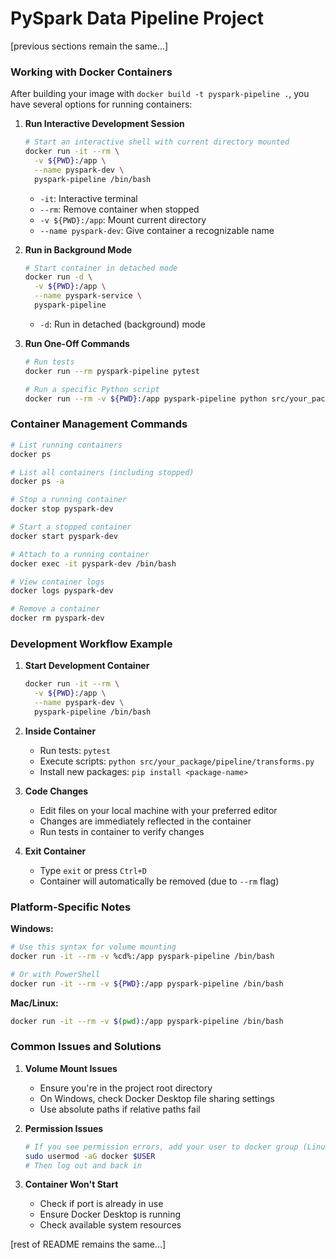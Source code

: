 # PySpark Data Pipeline Project

[previous sections remain the same...]

### Working with Docker Containers

After building your image with `docker build -t pyspark-pipeline .`, you have several options for running containers:

1. **Run Interactive Development Session**
   ```bash
   # Start an interactive shell with current directory mounted
   docker run -it --rm \
     -v ${PWD}:/app \
     --name pyspark-dev \
     pyspark-pipeline /bin/bash
   ```
   - `-it`: Interactive terminal
   - `--rm`: Remove container when stopped
   - `-v ${PWD}:/app`: Mount current directory
   - `--name pyspark-dev`: Give container a recognizable name

2. **Run in Background Mode**
   ```bash
   # Start container in detached mode
   docker run -d \
     -v ${PWD}:/app \
     --name pyspark-service \
     pyspark-pipeline
   ```
   - `-d`: Run in detached (background) mode

3. **Run One-Off Commands**
   ```bash
   # Run tests
   docker run --rm pyspark-pipeline pytest

   # Run a specific Python script
   docker run --rm -v ${PWD}:/app pyspark-pipeline python src/your_package/pipeline/transforms.py
   ```

### Container Management Commands

```bash
# List running containers
docker ps

# List all containers (including stopped)
docker ps -a

# Stop a running container
docker stop pyspark-dev

# Start a stopped container
docker start pyspark-dev

# Attach to a running container
docker exec -it pyspark-dev /bin/bash

# View container logs
docker logs pyspark-dev

# Remove a container
docker rm pyspark-dev
```

### Development Workflow Example

1. **Start Development Container**
   ```bash
   docker run -it --rm \
     -v ${PWD}:/app \
     --name pyspark-dev \
     pyspark-pipeline /bin/bash
   ```

2. **Inside Container**
   - Run tests: `pytest`
   - Execute scripts: `python src/your_package/pipeline/transforms.py`
   - Install new packages: `pip install <package-name>`

3. **Code Changes**
   - Edit files on your local machine with your preferred editor
   - Changes are immediately reflected in the container
   - Run tests in container to verify changes

4. **Exit Container**
   - Type `exit` or press `Ctrl+D`
   - Container will automatically be removed (due to `--rm` flag)

### Platform-Specific Notes

**Windows:**
```bash
# Use this syntax for volume mounting
docker run -it --rm -v %cd%:/app pyspark-pipeline /bin/bash

# Or with PowerShell
docker run -it --rm -v ${PWD}:/app pyspark-pipeline /bin/bash
```

**Mac/Linux:**
```bash
docker run -it --rm -v $(pwd):/app pyspark-pipeline /bin/bash
```

### Common Issues and Solutions

1. **Volume Mount Issues**
   - Ensure you're in the project root directory
   - On Windows, check Docker Desktop file sharing settings
   - Use absolute paths if relative paths fail

2. **Permission Issues**
   ```bash
   # If you see permission errors, add your user to docker group (Linux)
   sudo usermod -aG docker $USER
   # Then log out and back in
   ```

3. **Container Won't Start**
   - Check if port is already in use
   - Ensure Docker Desktop is running
   - Check available system resources

[rest of README remains the same...]